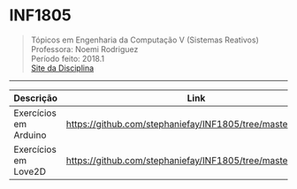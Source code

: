 ﻿
# INF1805

> Tópicos em Engenharia da Computação V (Sistemas Reativos)<br>
> Professora: Noemi Rodriguez<br>
> Período feito: 2018.1<br>
> [Site da Disciplina](http://www.inf.puc-rio.br/~noemi/sr-18)

----------

|Descrição| Link |
|--|--|
| Exercícios em Arduino | https://github.com/stephaniefay/INF1805/tree/master/Arduino |
| Exercícios em Love2D | https://github.com/stephaniefay/INF1805/tree/master/Love2D |
